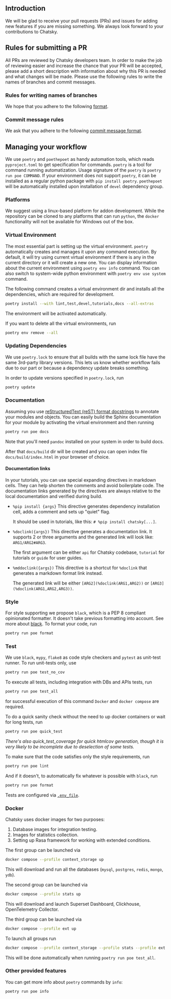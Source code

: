 ## Introduction
We will be glad to receive your pull requests (PRs) and issues for adding new features if you are missing something.
We always look forward to your contributions to Chatsky. 

## Rules for submitting a PR

All PRs are reviewed by Chatsky developers team.
In order to make the job of reviewing easier and increase the chance that your PR will be accepted,
please add a short description with information about why this PR is needed and what changes will be made.
Please use the following rules to write the names of branches and commit messages.

### Rules for writing names of branches

We hope that you adhere to the following
[format](https://gist.github.com/seunggabi/87f8c722d35cd07deb3f649d45a31082).

### Commit message rules

We ask that you adhere to the following
[commit message format](https://gist.github.com/joshbuchea/6f47e86d2510bce28f8e7f42ae84c716).

## Managing your workflow
We use `poetry` and `poethepoet` as handy automation tools, which reads `pyproject.toml` to get specification for commands.
`poetry` is a tool for command running automatization. Usage signature of the `poetry` is `poetry run poe COMMAND`.
If your environment does not support `poetry`, it can be installed as a regular python package with `pip install poetry`.
`poethepoet` will be automatically installed upon installation of `devel` dependency group.

### Platforms

We suggest using a linux-based platform for addon development.
While the repository can be cloned to any platforms that can run `python`,
the `docker` functionality will not be available for Windows out of the box.

### Virtual Environment
The most essential part is setting up the virtual environment.
`poetry` automatically creates and manages it upon any command execution.
By default, it will try using current virtual environment if there is any in the current directory or it will create a new one.
You can display information about the current environment using `poetry env info` command.
You can also switch to system-wide python environment with `poetry env use system` command.

The following command creates a virtual environment dir and installs all the dependencies, which are required for development.
```bash
poetry install --with lint,test,devel,tutorials,docs --all-extras
```

The environment will be activated automatically.

If you want to delete all the virtual environments, run
```bash
poetry env remove --all
```

### Updating Dependencies

We use `poetry.lock` to ensure that all builds with the same lock file have the same 3rd-party library versions.
This lets us know whether workflow fails due to our part or because a dependency update breaks something.

In order to update versions specified in `poetry.lock`, run
```bash
poetry update
```

### Documentation
Assuming you use [reStructuredText (reST) format docstrings](https://sphinx-rtd-tutorial.readthedocs.io/en/latest/docstrings.html)
to annotate your modules and objects. You can easily build the Sphinx documentation for your module 
by activating the virtual environment and then running

```bash
poetry run poe docs
```

Note that you'll need `pandoc` installed on your system in order to build docs.

After that `docs/build` dir will be created and you can open index file `docs/build/index.html` in your browser of choice.

#### Documentation links

In your tutorials, you can use special expanding directives in markdown cells.
They can help shorten the comments and avoid boilerplate code.
The documentation links generated by the directives are always relative
to the local documentation and verified during build.

- `%pip install {args}`
    This directive generates dependency installation cell, adds a comment and sets up "quiet" flag.
  
    It should be used in tutorials, like this: `# %pip install chatsky[...]`.
- `%doclink({args})`
    This directive generates a documentation link. It supports 2 or three arguments and the generated link will look like: `ARG1/ARG2#ARG3`.
    
    The first argument can be either `api` for Chatsky codebase, `tutorial` for tutorials or `guide` for user guides.
- `%mddoclink({args})`
    This directive is a shortcut for `%doclink` that generates a markdown format link instead.
    
    The generated link will be either `[ARG2](%doclink(ARG1,ARG2))` or `[ARG3](%doclink(ARG1,ARG2,ARG3))`.

### Style
For style supporting we propose `black`, which is a PEP 8 compliant opinionated formatter.
It doesn't take previous formatting into account. See more about [black](https://github.com/psf/black). 
To format your code, run

```bash
poetry run poe format
```

### Test
We use `black`, `mypy`, `flake8` as code style checkers and `pytest` as unit-test runner.
To run unit-tests only, use
```bash
poetry run poe test_no_cov
```
To execute all tests, including integration with DBs and APIs tests, run
```bash
poetry run poe test_all
```
for successful execution of this command `Docker` and `docker compose` are required.

To do a quick sanity check without the need to up docker containers or wait for long tests, run
```bash
poetry run poe quick_test
```

_There's also quick_test_coverage for quick htmlcov generation, though it is very likely to be incomplete due to deselection of some tests._

To make sure that the code satisfies only the style requirements, run
```bash
poetry run poe lint
```
And if it doesn't, to automatically fix whatever is possible with `black`, run
```bash
poetry run poe format
```

Tests are configured via [`.env_file`](.env_file).

### Docker
Chatsky uses docker images for two purposes:
1. Database images for integration testing.
2. Images for statistics collection.
3. Setting up Rasa framework for working with extended conditions.

The first group can be launched via

```bash
docker compose --profile context_storage up
```

This will download and run all the databases (`mysql`, `postgres`, `redis`, `mongo`, `ydb`).

The second group can be launched via

```bash
docker compose --profile stats up
```

This will download and launch Superset Dashboard, Clickhouse, OpenTelemetry Collector.

The third group can be launched via

```bash
docker compose --profile ext up
```

To launch all groups run
```bash
docker compose --profile context_storage --profile stats --profile ext up
```

This will be done automatically when running `poetry run poe test_all`.

### Other provided features 
You can get more info about `poetry` commands by `info`:

```bash
poetry run poe info
```
